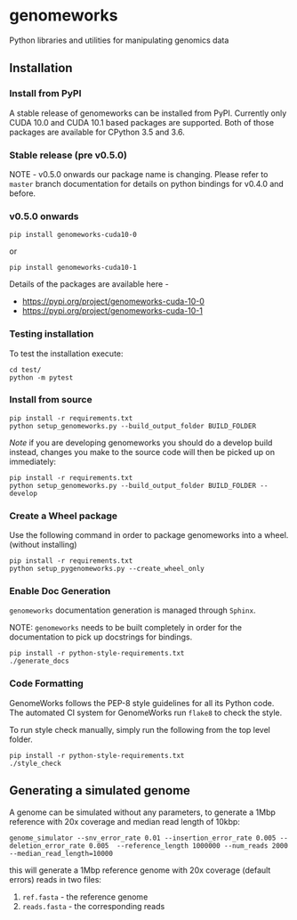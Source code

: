 # genomeworks

Python libraries and utilities for manipulating genomics data

## Installation

### Install from PyPI

A stable release of genomeworks can be installed from PyPI. Currently only CUDA 10.0 and CUDA 10.1 based packages are supported.
Both of those packages are available for CPython 3.5 and 3.6.

### Stable release (pre v0.5.0)

NOTE - v0.5.0 onwards our package name is changing. Please refer to `master` branch documentation
for details on python bindings for v0.4.0 and before.

### v0.5.0 onwards

```
pip install genomeworks-cuda10-0
```

or 

```
pip install genomeworks-cuda10-1
```

Details of the packages are available here -
- https://pypi.org/project/genomeworks-cuda-10-0
- https://pypi.org/project/genomeworks-cuda-10-1

### Testing installation

To test the installation execute:

```
cd test/
python -m pytest
```

### Install from source
```
pip install -r requirements.txt
python setup_genomeworks.py --build_output_folder BUILD_FOLDER
```

*Note* if you are developing genomeworks you should do a develop build instead, changes you make to the source code will then be picked up on immediately:

```
pip install -r requirements.txt
python setup_genomeworks.py --build_output_folder BUILD_FOLDER --develop
```

### Create a Wheel package

Use the following command in order to package genomeworks into a wheel. (without installing)

```
pip install -r requirements.txt
python setup_pygenomeworks.py --create_wheel_only
```

### Enable Doc Generation
`genomeworks` documentation generation is managed through `Sphinx`.

NOTE: `genomeworks` needs to be built completely in order for the
documentation to pick up docstrings for bindings.

```
pip install -r python-style-requirements.txt
./generate_docs
```

### Code Formatting

GenomeWorks follows the PEP-8 style guidelines for all its Python code. The automated
CI system for GenomeWorks run `flake8` to check the style.

To run style check manually, simply run the following from the top level folder.

```
pip install -r python-style-requirements.txt
./style_check
```

## Generating a simulated genome

A genome can be simulated without any parameters, to generate a 1Mbp reference with 20x coverage and median read length of 10kbp:

```
genome_simulator --snv_error_rate 0.01 --insertion_error_rate 0.005 --deletion_error_rate 0.005  --reference_length 1000000 --num_reads 2000 --median_read_length=10000
```

this will generate a 1Mbp reference genome with 20x coverage (default errors) reads in two files:

1. `ref.fasta` - the reference genome
2. `reads.fasta` - the corresponding reads
